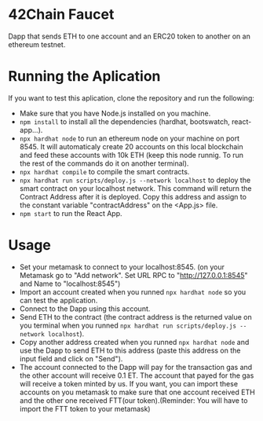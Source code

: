 # 42Chain Faucet

Dapp that sends ETH to one account and an ERC20 token to another on an ethereum testnet.

# Running the Aplication

If you want to test this aplication, clone the repository and run the following:

* Make sure that you have Node.js installed on you machine.
* `npm install` to install all the dependencies (hardhat, bootswatch, react-app...).
* `npx hardhat node` to run an ethereum node on your machine on port 8545. It will automaticaly create 20 accounts on this local blockchain and feed these accounts with 10k ETH (keep this node runnig. To run the rest of the commands do it on another terminal).
* `npx hardhat compile` to compile the smart contracts.
* `npx hardhat run scripts/deploy.js --network localhost` to deploy the smart contract on your localhost network. This command will return the Contract Address after it is deployed. Copy this address and assign to the constant variable "contractAddress" on the <App.js> file.
* `npm start` to run the React App.

# Usage

* Set your metamask to connect to your localhost:8545. (on your Metamask go to "Add network". Set URL RPC to "http://127.0.0.1:8545" and Name to "localhost:8545")
* Import an account created when you runned `npx hardhat node` so you can test the application.
* Connect to the Dapp using this account.
* Send ETH to the contract (the contract address is the returned value on you terminal when you runned `npx hardhat run scripts/deploy.js --network localhost`).
* Copy another address created when you runned `npx hardhat node` and use the Dapp to send ETH to this address (paste this address on the input field and click on "Send").
* The account connected to the Dapp will pay for the transaction gas and the other account will receive 0.1 ET. The account that payed for the gas will receive a token minted by us. If you want, you can import these accounts on you metamask to make sure that one account received ETH and the other one received FTT(our token).(Reminder: You will have to import the FTT token to your metamask)
